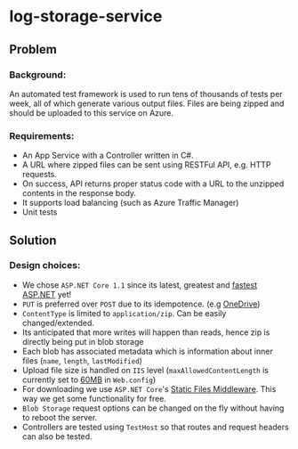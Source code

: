 # log-storage-service

## **Problem**

### Background: 
An automated test framework is used to run tens of thousands of tests per week, all of which generate various output files. Files are being zipped and should be uploaded to this service on Azure. 

### Requirements:
- An App Service with a Controller written in C#.  
- A URL where zipped files can be sent using RESTFul API, e.g. HTTP requests.  
- On success, API returns proper status code with a URL to the unzipped contents in the response body.  
- It supports load balancing (such as Azure Traffic Manager)
- Unit tests

## **Solution**

### Design choices:

- We chose `ASP.NET Core 1.1` since its latest, greatest and [fastest ASP.NET](https://blogs.msdn.microsoft.com/webdev/2016/11/16/announcing-asp-net-core-1-1/) yet! 
- `PUT` is preferred over `POST` due to its idempotence. (e.g [OneDrive](https://dev.onedrive.com/items/upload_put.htm))
- `ContentType` is limited to `application/zip`. Can be easily changed/extended.
- Its anticipated that more writes will happen than reads, hence zip is directly being put in blob storage
- Each blob has associated metadata which is information about inner files (`name`, `length`, `lastModified`)
- Upload file size is handled on `IIS` level (`maxAllowedContentLength` is currently set to [60MB](https://docs.microsoft.com/en-us/azure/azure-subscription-service-limits#storage-limits) in `Web.config`)
- For downloading we use `ASP.NET Core`'s [Static Files Middleware](https://docs.microsoft.com/en-us/aspnet/core/fundamentals/static-files). This way we get some functionality for free.
- `Blob Storage` request options can be changed on the fly without having to reboot the server.
- Controllers are tested using `TestHost` so that routes and request headers can also be tested.
